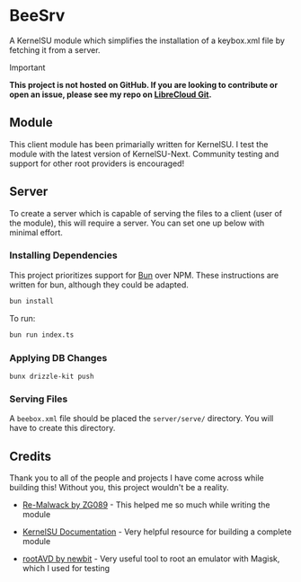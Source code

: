 # BeeSrv

A KernelSU module which simplifies the installation of a keybox.xml file by fetching it from a server.

> [!IMPORTANT]
> **This project is not hosted on GitHub. If you are looking to contribute or open an issue, please see my repo on [LibreCloud Git](https://git.pontusmail.org/aidan/beesrv).**

## Module

This client module has been primarially written for KernelSU. I test the module with the latest version of KernelSU-Next. Community testing and support for other root providers is encouraged!

## Server

To create a server which is capable of serving the files to a client (user of the module), this will require a server. You can set one up below with minimal effort.

### Installing Dependencies

This project prioritizes support for [Bun](https://bun.sh) over NPM. These instructions are written for bun, although they could be adapted.

```bash
bun install
```

To run:

```bash
bun run index.ts
```

### Applying DB Changes

```
bunx drizzle-kit push
```

### Serving Files

A `beebox.xml` file should be placed the `server/serve/` directory. You will have to create this directory.

## Credits

Thank you to all of the people and projects I have come across while building this! Without you, this project wouldn't be a reality.

* [Re-Malwack by ZG089](https://github.com/ZG089/Re-Malwack) - 
  This helped me so much while writing the module

* [KernelSU Documentation](https://kernelsu.org/guide/module.html) - Very helpful resource for building a complete module

* [rootAVD by newbit](https://gitlab.com/newbit/rootAVD) -
  Very useful tool to root an emulator with Magisk, which I used for testing